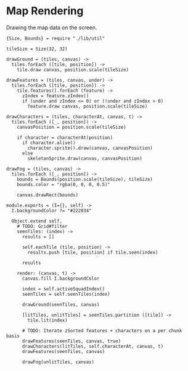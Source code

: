 Map Rendering
=============

Drawing the map data on the screen.

    {Size, Bounds} = require "./lib/util"

    tileSize = Size(32, 32)

    drawGround = (tiles, canvas) ->
      tiles.forEach ([tile, position]) ->
        tile.draw canvas, position.scale(tileSize)

    drawFeatures = (tiles, canvas, under) ->
      tiles.forEach ([tile, position]) ->
        tile.features().forEach (feature) ->
          zIndex = feature.zIndex()
          if (under and zIndex <= 0) or (!under and zIndex > 0)
            feature.draw canvas, position.scale(tileSize)

    drawCharacters = (tiles, characterAt, canvas, t) ->
      tiles.forEach ([_, position]) ->
        canvasPosition = position.scale(tileSize)

        if character = characterAt(position)
          if character.alive()
            character.sprite().draw(canvas, canvasPosition)
          else
            skeletonSprite.draw(canvas, canvasPosition)

    drawFog = (tiles, canvas) ->
      tiles.forEach ([_, position]) ->
        bounds = Bounds(position.scale(tileSize), tileSize)
        bounds.color = "rgba(0, 0, 0, 0.5)"

        canvas.drawRect(bounds)

    module.exports = (I={}, self) ->
      I.backgroundColor ?= "#222034"

      Object.extend self,
        # TODO: Grid#filter
        seenTiles: (index) ->
          results = []

          self.eachTile (tile, position) ->
            results.push [tile, position] if tile.seen(index)

          results

        render: (canvas, t) ->
          canvas.fill I.backgroundColor

          index = self.activeSquadIndex()
          seenTiles = self.seenTiles(index)

          drawGround(seenTiles, canvas)

          [litTiles, unlitTiles] = seenTiles.partition ([tile]) ->
            tile.lit(index)

          # TODO: Iterate zSorted features + characters on a per chunk basis
          drawFeatures(seenTiles, canvas, true)
          drawCharacters(litTiles, self.characterAt, canvas, t)
          drawFeatures(seenTiles, canvas)

          drawFog(unlitTiles, canvas)
